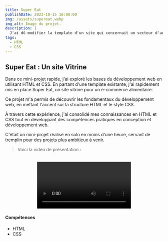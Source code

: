 ```yaml
---
title: Super Eat
publishDate: 2023-10-15 16:00:00
img: /assets/supereat.webp
img_alt: Image du projet.
description: |
  J'ai dû modifier la template d'un site qui concernait un secteur d'activité précis en un site qui concernait la nourriture.
tags:
  - HTML
  - CSS
---
```

## Super Eat : Un site Vitrine

Dans ce mini-projet rapide, j'ai exploré les bases du développement web en utilisant HTML et CSS. En partant d'une template existante, j'ai rapidement mis en place Super Eat, un site vitrine pour un e-commerce alimentaire.

Ce projet m'a permis de découvrir les fondamentaux du développement web, en mettant l'accent sur la structure HTML et le style CSS.

À travers cette expérience, j'ai consolidé mes connaissances en HTML et CSS tout en développant des compétences pratiques en conception et développement web. 

C'était un mini-projet réalisé en solo en moins d'une heure, servant de tremplin pour des projets plus ambitieux à venir.

> Voici la vidéo de présentation :
<p> <p>
<br>


<video controls style="display: block; margin: 0 auto; max-width: 100%;">
  <source src="/assets/super-eat-video.mp4" type="video/mp4">
  Your browser does not support the video tag.
</video>

#### Compétences
- HTML
- CSS